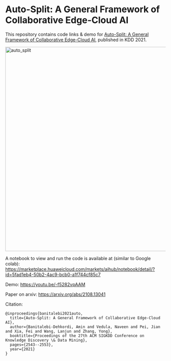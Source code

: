 # Auto-Split: A General Framework of Collaborative Edge-Cloud AI
This repository contains code links & demo for [Auto-Split: A General Framework of Collaborative Edge-Cloud AI](https://dl.acm.org/doi/abs/10.1145/3447548.3467078), published in KDD 2021.


<img width="642" alt="auto_split" src="https://user-images.githubusercontent.com/38634796/131457272-531163da-5fbb-45d0-bf30-272711be5230.png">

A notebook to view and run the code is available at (similar to Google colab): <br />
https://marketplace.huaweicloud.com/markets/aihub/notebook/detail/?id=5fad1eb4-50b2-4ac9-bcb0-a1f744cf85c7

Demo: https://youtu.be/-f5282vpAAM

Paper on arxiv: https://arxiv.org/abs/2108.13041

Citation:
```
@inproceedings{banitalebi2021auto,
  title={Auto-Split: A General Framework of Collaborative Edge-Cloud AI},
  author={Banitalebi-Dehkordi, Amin and Vedula, Naveen and Pei, Jian and Xia, Fei and Wang, Lanjun and Zhang, Yong},
  booktitle={Proceedings of the 27th ACM SIGKDD Conference on Knowledge Discovery \& Data Mining},
  pages={2543--2553},
  year={2021}
}
```
